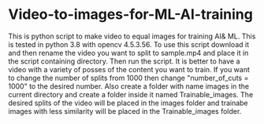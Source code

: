 # Video-to-images-for-ML-AI-training
This is python script to make video to equal images for training AI&amp; ML.
This is tested in python 3.8 with opencv 4.5.3.56.
To use this script download it and then rename the video you want to split to sample.mp4 and place it in the script containing directory. Then run the script. It is better to have a video with a variety of posses of the content you want to train.
If you want to change the number of splits from 1000 then change "number_of_cuts = 1000"  to the desired number.
Also create a folder with name images in the current directory and create a folder inside it named Trainable_images.
The desired splits of the video will be placed in the images folder and trainabe images with less similarity will be placed in the Trainable_images folder.
